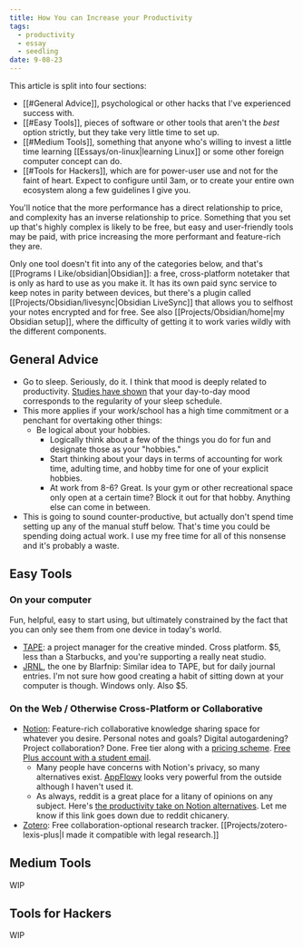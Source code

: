 ```yaml
---
title: How You can Increase your Productivity
tags:
  - productivity
  - essay
  - seedling
date: 9-08-23
---
```

This article is split into four sections: 
- [[#General Advice]], psychological or other hacks that I've experienced success with.
- [[#Easy Tools]], pieces of software or other tools that aren't the *best* option strictly, but they take very little time to set up.
- [[#Medium Tools]], something that anyone who's willing to invest a little time learning [[Essays/on-linux|learning Linux]] or some other foreign computer concept can do.
- [[#Tools for Hackers]], which are for power-user use and not for the faint of heart. Expect to configure until 3am, or to create your entire own ecosystem along a few guidelines I give you.

You'll notice that the more performance has a direct relationship to price, and complexity has an inverse relationship to price. Something that you set up that's highly complex is likely to be free, but easy and user-friendly tools may be paid, with price increasing the more performant and feature-rich they are.

Only one tool doesn't fit into any of the categories below, and that's [[Programs I Like/obsidian|Obsidian]]: a free, cross-platform notetaker that is only as hard to use as you make it. It has its own paid sync service to keep notes in parity between devices, but there's a plugin called [[Projects/Obsidian/livesync|Obsidian LiveSync]] that allows you to selfhost your notes encrypted and for free. See also [[Projects/Obsidian/home|my Obsidian setup]], where the difficulty of getting it to work varies wildly with the different components.

## General Advice
- Go to sleep. Seriously, do it. I think that mood is deeply related to productivity. [Studies have shown](https://www.michiganmedicine.org/health-lab/irregular-sleep-connected-bad-moods-and-depression-study-shows) that your day-to-day mood corresponds to the regularity of your sleep schedule.
- This more applies if your work/school has a high time commitment or a penchant for overtaking other things:
	- Be logical about your hobbies.
		- Logically think about a few of the things you do for fun and designate those as your "hobbies." 
		- Start thinking about your days in terms of accounting for work time, adulting time, and hobby time for one of your explicit hobbies. 
		- At work from 8-6? Great. Is your gym or other recreational space only open at a certain time? Block it out for that hobby. Anything else can come in between.
- This is going to sound counter-productive, but actually don't spend time setting up any of the manual stuff below. That's time you could be spending doing actual work. I use my free time for all of this nonsense and it's probably a waste.

## Easy Tools
### On your computer
Fun, helpful, easy to start using, but ultimately constrained by the fact that you can only see them from one device in today's world. 
- [TAPE](https://aeriform.itch.io/tape): a project manager for the creative minded. Cross platform. $5, less than a Starbucks, and you're supporting a really neat studio.
- [JRNL]( https://blarfnip.itch.io/jrnl ), the one by Blarfnip: Similar idea to TAPE, but for daily journal entries. I'm not sure how good creating a habit of sitting down at your computer is though. Windows only. Also $5.

### On the Web / Otherwise Cross-Platform or Collaborative
- [Notion](https://www.notion.so/): Feature-rich collaborative knowledge sharing space for whatever you desire. Personal notes and goals? Digital autogardening? Project collaboration? Done. Free tier along with a [pricing scheme](https://www.notion.so/pricing). [Free Plus account with a student email]( https://www.notion.so/product/notion-for-education ).
	- Many people have concerns with Notion's privacy, so many alternatives exist. [AppFlowy](https://appflowy.io/) looks very powerful from the outside although I haven't used it. 
	- As always, reddit is a great place for a litany of opinions on any subject. Here's [the productivity take on Notion alternatives](https://www.reddit.com/r/productivity/comments/11zj8dj/better_safer_alternative_to_notion/). Let me know if this link goes down due to reddit chicanery.
- [Zotero](https://www.zotero.org/): Free collaboration-optional research tracker. [[Projects/zotero-lexis-plus|I made it compatible with legal research.]]

## Medium Tools
WIP
## Tools for Hackers
WIP